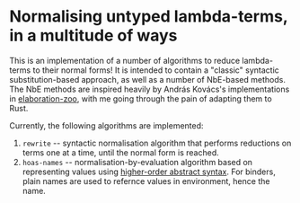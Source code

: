 # Normalising untyped lambda-terms, in a multitude of ways

This is an implementation of a number of algorithms to reduce lambda-terms to their normal forms!
It is intended to contain a "classic" syntactic substitution-based approach, as well as a number of NbE-based methods.
The NbE methods are inspired heavily by András Kovács's implementations in [elaboration-zoo](https://github.com/AndrasKovacs/elaboration-zoo/),
with me going through the pain of adapting them to Rust.

Currently, the following algorithms are implemented:

1. `rewrite` -- syntactic normalisation algorithm that performs reductions on terms one at a time,
until the normal form is reached.
2. `hoas-names` -- normalisation-by-evaluation algorithm based on representing values using
[higher-order abstract syntax](https://en.wikipedia.org/wiki/Higher-order_abstract_syntax). For binders,
plain names are used to refernce values in environment, hence the name.
